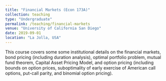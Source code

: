 ```yaml
---
title: "Financial Markets (Econ 173A)"
collection: teaching
type: "Undergraduate"
permalink: /teaching/financial-markets
venue: "University of California San Diego"
date: 2019-09-01
location: "La Jolla, USA"
---
```


This course covers some some institutional details on the financial markets, bond pricing (including duration analysis), optimal portfolio problem, mutual fund theorem, Capital Asset Pricing Model, and option pricing (including bounds on option prices, suboptimality of early exercise of American call options, put-call parity, and binomial option pricing).
